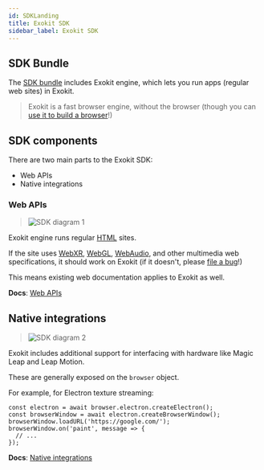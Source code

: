```yaml
---
id: SDKLanding
title: Exokit SDK
sidebar_label: Exokit SDK 
---
```


## SDK Bundle

The [SDK bundle](installation.md) includes Exokit engine, which lets you run apps (regular web sites) in Exokit.

> Exokit is a fast browser engine, without the browser (though you can [use it to build a browser](https://github.com/shaneharris/aframe-in-app-browser)!)

## SDK components

There are two main parts to the Exokit SDK:
  - Web APIs
  - Native integrations

### Web APIs

> <img src="https://cdn.rawgit.com/webmixedreality/webmr-docs/media-upload/website/static/media/exokitmediacopy/sdk1.jpg" alt="SDK diagram 1"/>

Exokit engine runs regular [HTML](https://en.wikipedia.org/wiki/HTML) sites.

If the site uses [WebXR](https://immersive-web.github.io/webxr/), [WebGL](https://www.khronos.org/registry/webgl/specs/latest/1.0/), [WebAudio](https://www.w3.org/TR/webaudio/), and other multimedia web specifications, it should work on Exokit (if it doesn't, please [file a bug](https://github.com/webmixedreality/exokit/issues/new)!)

This means existing web documentation applies to Exokit as well.

**Docs**: [Web APIs](API.md)

## Native integrations

> <img src="https://cdn.rawgit.com/webmixedreality/webmr-docs/media-upload/website/static/media/exokitmediacopy/sdk2.jpg" alt="SDK diagram 2"/>

Exokit includes additional support for interfacing with hardware like Magic Leap and Leap Motion.

These are generally exposed on the `browser` object.

For example, for Electron texture streaming:

```
const electron = await browser.electron.createElectron();
const browserWindow = await electron.createBrowserWindow();
browserWindow.loadURL('https://google.com/');
browserWindow.on('paint', message => {
  // ...
});
```

**Docs**: [Native integrations](Integrations.md)
